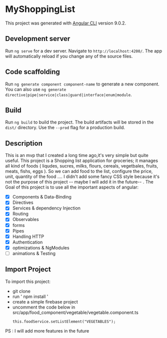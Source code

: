 # MyShoppingList

This project was generated with [Angular CLI](https://github.com/angular/angular-cli) version 9.0.2.

## Development server

Run `ng serve` for a dev server. Navigate to `http://localhost:4200/`. The app will automatically reload if you change any of the source files.

## Code scaffolding

Run `ng generate component component-name` to generate a new component. You can also use `ng generate directive|pipe|service|class|guard|interface|enum|module`.

## Build

Run `ng build` to build the project. The build artifacts will be stored in the `dist/` directory. Use the `--prod` flag for a production build.

## Description

This is an mvp that I created a long time ago,it's very simple but quite useful.
This project is a Shopping list application for groceries; it manages all kind of foods ( liqudes, sucres, milks, flours, cereals, vegetbales, fruits, meats, fishs, eggs ). So we can add food to the list, configure the price, unit, quantity of the food ....
I didn't add some fancy CSS style because it's not the purpose of this project -- maybe I will add it in the future-- .
The Goal of this project is to use all the important aspects of angular:
- [x] Components & Data-Binding
- [x] Directives
- [x] Services & dependency Injection
- [x] Routing
- [x] Observables
- [x] forms
- [x] Pipes
- [x] Handling HTTP
- [x] Authentication
- [x] optimizations & NgModules
- [ ] animations & Testing

## Import Project
To import this project:
- git clone
- run ' npm install '
- create a simple firebase project
- uncomment the code below in src/app/food_component/vegetable/vegetable.component.ts
	```
	this.foodService.setListElement("VEGETABLES");
	```

PS : I will add more features in the future	

